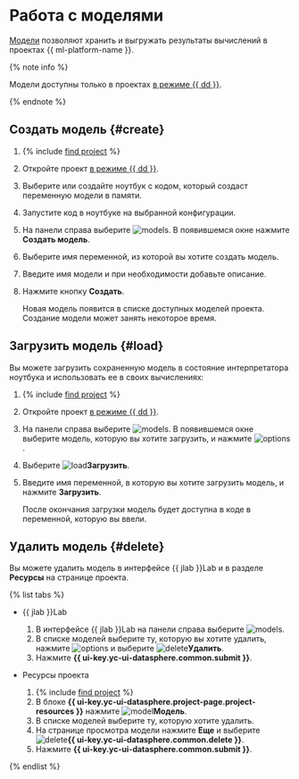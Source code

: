 # Работа с моделями

[Модели](../../concepts/models/index.md) позволяют хранить и выгружать результаты вычислений в проектах {{ ml-platform-name }}.

{% note info %}

Модели доступны только в проектах [в режиме {{ dd }}](../../concepts/project.md#dedicated).

{% endnote %} 

## Создать модель {#create}

1. {% include [find project](../../../_includes/datasphere/ui-find-project.md) %}
1. Откройте проект [в режиме {{ dd }}](../../concepts/project.md#dedicated).
1. Выберите или создайте ноутбук с кодом, который создаст переменную модели в памяти. 
1. Запустите код в ноутбуке на выбранной конфигурации.
1. На панели справа выберите ![models](../../../_assets/console-icons/nodes-right.svg). В появившемся окне нажмите **Создать модель**.
1. Выберите имя переменной, из которой вы хотите создать модель. 
1. Введите имя модели и при необходимости добавьте описание. 
1. Нажмите кнопку **Создать**.
   
   Новая модель появится в списке доступных моделей проекта. Создание модели может занять некоторое время.

## Загрузить модель {#load}

Вы можете загрузить сохраненную модель в состояние интерпретатора ноутбука и использовать ее в своих вычислениях:

1. {% include [find project](../../../_includes/datasphere/ui-find-project.md) %}
1. Откройте проект [в режиме {{ dd }}](../../concepts/project.md#dedicated).
1. На панели справа выберите ![models](../../../_assets/console-icons/nodes-right.svg). В появившемся окне выберите модель, которую вы хотите загрузить, и нажмите ![options](../../../_assets/console-icons/ellipsis.svg). 
1. Выберите ![load](../../../_assets/datasphere/jupyterlab/load.svg)**Загрузить**.
1. Введите имя переменной, в которую вы хотите загрузить модель, и нажмите **Загрузить**. 

   После окончания загрузки модель будет доступна в коде в переменной, которую вы ввели.

## Удалить модель {#delete}

Вы можете удалить модель в интерфейсе {{ jlab }}Lab и в разделе **Ресурсы** на странице проекта.

{% list tabs %}

- {{ jlab }}Lab

   1. В интерфейсе {{ jlab }}Lab на панели справа выберите ![models](../../../_assets/console-icons/nodes-right.svg). 
   1. В списке моделей выберите ту, которую вы хотите удалить, нажмите ![options](../../../_assets/console-icons/ellipsis.svg) и выберите ![delete](../../../_assets/datasphere/jupyterlab/delete-red.svg)**Удалить**.
   1. Нажмите **{{ ui-key.yc-ui-datasphere.common.submit }}**.

- Ресурсы проекта

   1. {% include [find project](../../../_includes/datasphere/ui-find-project.md) %}
   1. В блоке **{{ ui-key.yc-ui-datasphere.project-page.project-resources }}** нажмите ![model](../../../_assets/console-icons/nodes-right.svg)**Модель**.
   1. В списке моделей выберите ту, которую хотите удалить.
   1. На странице просмотра модели нажмите **Еще** и выберите ![delete](../../../_assets/datasphere/jupyterlab/delete-red.svg)**{{ ui-key.yc-ui-datasphere.common.delete }}**.
   1. Нажмите **{{ ui-key.yc-ui-datasphere.common.submit }}**.

{% endlist %}